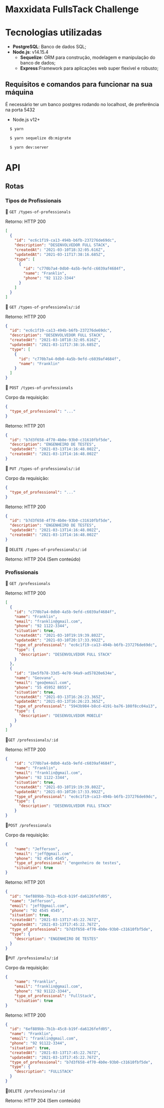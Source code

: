 # Maxxidata FullsTack Challenge

# Tecnologias utilizadas

- **PostgreSQL**: Banco de dados SQL;
- **Node.js**: v14.15.4
  - **Sequelize**: ORM para construção, modelagem e manipulação do banco de dados;
  - **Express**:Framework para aplicações web super flexível e robusto;

## Requisitos e comandos para funcionar na sua máquina

É necessário ter um banco postgres rodando no localhost, de preferência na porta 5432

- Node.js v12+

```bash
  $ yarn
```

```bash
  $ yarn sequelize db:migrate
```

```bash
  $ yarn dev:server
```

# API

## Rotas

### Tipos de Profissionais

:large_blue_circle: `GET /types-of-professionals`

Retorno: HTTP 200

```json
[
  {
    "id": "ec6c1f19-ca13-494b-b6fb-237276de69dc",
    "description": "DESENVOLVEDOR FULL STACK",
    "createdAt": "2021-03-10T18:32:05.616Z",
    "updatedAt": "2021-03-11T17:38:16.685Z",
    "type": [
      {
        "id": "c770b7a4-0db0-4a5b-9efd-c6039af4684f",
        "name": "Franklin",
        "phone": "92 1122-3344"
      }
    ]
  }
]
```

:large_blue_circle: `GET /types-of-professionals/:id`

Retorno: HTTP 200

```json
{
  "id": "ec6c1f19-ca13-494b-b6fb-237276de69dc",
  "description": "DESENVOLVEDOR FULL STACK",
  "createdAt": "2021-03-10T18:32:05.616Z",
  "updatedAt": "2021-03-11T17:38:16.685Z",
  "type": [
    {
      "id": "c770b7a4-0db0-4a5b-9efd-c6039af4684f",
      "name": "Franklin"
    }
  ]
}
```

:large_blue_circle: `POST /types-of-professionals`

Corpo da requisição:

```json
{
  "type_of_professional": "..."
}
```

Retorno: HTTP 201

```json
{
  "id": "b7d3f658-4f70-4b0e-93b0-c31610fbf5de",
  "description": "ENGENHEIRO DE TESTES",
  "updatedAt": "2021-03-13T14:16:48.002Z",
  "createdAt": "2021-03-13T14:16:48.002Z"
}
```

:large_blue_circle: `PUT /types-of-professionals/:id`

Corpo da requisição:

```json
{
  "type_of_professional": "..."
}
```

Retorno: HTTP 200

```json
{
  "id": "b7d3f658-4f70-4b0e-93b0-c31610fbf5de",
  "description": "ENGENHEIRO DE TESTES",
  "updatedAt": "2021-03-13T14:16:48.002Z",
  "createdAt": "2021-03-13T14:16:48.002Z"
}
```

:large_blue_circle: `DELETE /types-of-professionals/:id`

Retorno: HTTP 204 (Sem conteúdo)

### Profissionais

:large_blue_circle: `GET /professionals`

Retorno: HTTP 200

```json
[
  {
    "id": "c770b7a4-0db0-4a5b-9efd-c6039af4684f",
    "name": "Franklin",
    "email": "franklin@gmail.com",
    "phone": "92 1122-3344",
    "situation": true,
    "createdAt": "2021-03-10T19:19:39.802Z",
    "updatedAt": "2021-03-10T20:17:33.992Z",
    "type_of_professional": "ec6c1f19-ca13-494b-b6fb-237276de69dc",
    "type": {
      "description": "DESENVOLVEDOR FULL STACK"
    }
  },
  {
    "id": "1be5fb78-33d5-4e70-94a9-ad57820e634e",
    "name": "Geovana",
    "email": "geo@email.com",
    "phone": "55 45952 8855",
    "situation": true,
    "createdAt": "2021-03-13T16:26:23.365Z",
    "updatedAt": "2021-03-13T16:26:23.365Z",
    "type_of_professional": "5943b984-b8cd-4191-ba76-108f8cc04a13",
    "type": {
      "description": "DESENVOLVEDOR MOBILE"
    }
  }
]
```

:large_blue_circle: ​`GET /professionals/:id`

Retorno: HTTP 200

```json
{
    "id": "c770b7a4-0db0-4a5b-9efd-c6039af4684f",
    "name": "Franklin",
    "email": "franklin@gmail.com",
    "phone": "92 1122-3344",
    "situation": true,
    "createdAt": "2021-03-10T19:19:39.802Z",
    "updatedAt": "2021-03-10T20:17:33.992Z",
    "type_of_professional": "ec6c1f19-ca13-494b-b6fb-237276de69dc",
    "type": {
      "description": "DESENVOLVEDOR FULL STACK"
    }
}
```

:large_blue_circle: ​`POST /professionals`

Corpo da requisição:

```json
{
	"name": "Jefferson",
	"email": "jeff@gmail.com",
	"phone": "92 4545 4545",
	"type_of_professional": "engenheiro de testes",
	"situation": true
}
```

Retorno: HTTP 201

```json
{
  "id": "6ef889bb-7b1b-45c8-b19f-da6126fefd05",
  "name": "Jefferson",
  "email": "jeff@gmail.com",
  "phone": "92 4545 4545",
  "situation": true,
  "createdAt": "2021-03-13T17:45:22.767Z",
  "updatedAt": "2021-03-13T17:45:22.767Z",
  "type_of_professional": "b7d3f658-4f70-4b0e-93b0-c31610fbf5de",
  "type": {
    "description": "ENGENHEIRO DE TESTES"
  }
}
```

:large_blue_circle: ​`PUT /professionals/:id`

Corpo da requisição:

```json
{
	"name": "Franklin",
	"email": "franklin@gmail.com",
	"phone": "92 91122-3344",
	"type_of_professional": "FullStack",
	"situation": true
}
```

Retorno: HTTP 200

```json
{
  "id": "6ef889bb-7b1b-45c8-b19f-da6126fefd05",
  "name": "Franklin",
  "email": "franklin@gmail.com",
  "phone": "92 91122-3344",
  "situation": true,
  "createdAt": "2021-03-13T17:45:22.767Z",
  "updatedAt": "2021-03-13T17:45:22.767Z",
  "type_of_professional": "b7d3f658-4f70-4b0e-93b0-c31610fbf5de",
  "type": {
    "description": "FULLSTACK"
  }
}
```

:large_blue_circle: ​`DELETE /professionals/:id`

Retorno: HTTP 204 (Sem conteúdo)